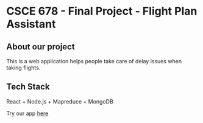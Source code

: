 # CSCE 678 - Final Project - Flight Plan Assistant

## About our project
This is a web application helps people take care of delay issues when taking flights.

## Tech Stack
React + Node.js + Mapreduce + MongoDB

Try our app [here](https://flight-plan-assistant.azurewebsites.net)